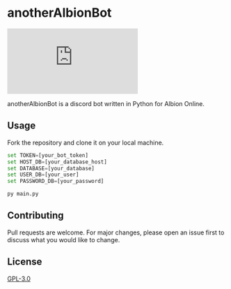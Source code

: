 # anotherAlbionBot
![PyPI - Python Version](https://img.shields.io/pypi/pyversions/discord.py?style=flat-square)

anotherAlbionBot is a discord bot written in Python for Albion Online.

## Usage

Fork the repository and clone it on your local machine.

```python
set TOKEN=[your_bot_token]
set HOST_DB=[your_database_host]
set DATABASE=[your_database]
set USER_DB=[your_user]
set PASSWORD_DB=[your_password]

py main.py
```

## Contributing
Pull requests are welcome. For major changes, please open an issue first to discuss what you would like to change.

## License
[GPL-3.0](https://choosealicense.com/licenses/gpl-3.0/)
